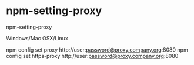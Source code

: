# npm-setting-proxy
npm-setting-proxy

Windows/Mac OSX/Linux

npm config set proxy http://user:password@proxy.company.org:8080
npm config set https-proxy http://user:password@proxy.company.org:8080


